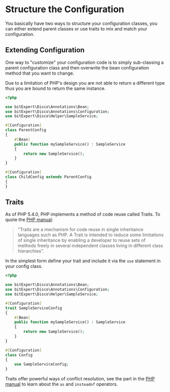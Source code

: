 # Structure the Configuration

You basically have two ways to structure your configuration classes, you
can either extend parent classes or use traits to mix and match your
configuration.

## Extending Configuration

One way to "customize" your configuration code is to simply sub-classing
a parent configuration class and then overwrite the bean configuration
method that you want to change.

Due to a limitation of PHP's design you are not able to return a different
type thus you are bound to return the same instance.

```php
<?php

use bitExpert\Disco\Annotations\Bean;
use bitExpert\Disco\Annotations\Configuration;
use bitExpert\Disco\Helper\SampleService;

#[Configuration]
class ParentConfig
{
    #[Bean]
    public function mySampleService() : SampleService
    {
        return new SampleService();
    }
}

#[Configuration]
class ChildConfig extends ParentConfig
{
}
```
## Traits

As of PHP 5.4.0, PHP implements a method of code reuse called Traits. To
quote the [PHP manual](http://php.net/manual/en/language.oop5.traits.php):

> "Traits are a mechanism for code reuse in single inheritance languages
such as PHP. A Trait is intended to reduce some limitations of single
inheritance by enabling a developer to reuse sets of methods freely in
several independent classes living in different class hierarchies".

In the simplest form define your trait and include it via the `use`
statement in your config class.

```php
<?php

use bitExpert\Disco\Annotations\Bean;
use bitExpert\Disco\Annotations\Configuration;
use bitExpert\Disco\Helper\SampleService;

#[Configuration]
trait SampleServiceConfig
{
    #[Bean]
    public function mySampleService() : SampleService
    {
        return new SampleService();
    }
}

#[Configuration]
class Config
{
    use SampleServiceConfig;
}
```

Traits offer powerful ways of conflict resolution, see the part in the
[PHP manual](http://php.net/manual/en/language.oop5.traits.php#language.oop5.traits.conflict) to learn about the `as` and `insteadof` operators.
